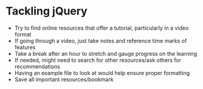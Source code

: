 # Tackling jQuery

* Try to find online resources that offer a tutorial, particularly in a video format
* If going through a video, just take notes and reference time marks of features
* Take a break after an hour to stretch and gauge progress on the learning
* If needed, might need to search for other resources/ask others for recommendations
* Having an example file to look at would help ensure proper formatting
* Save all important resources/bookmark